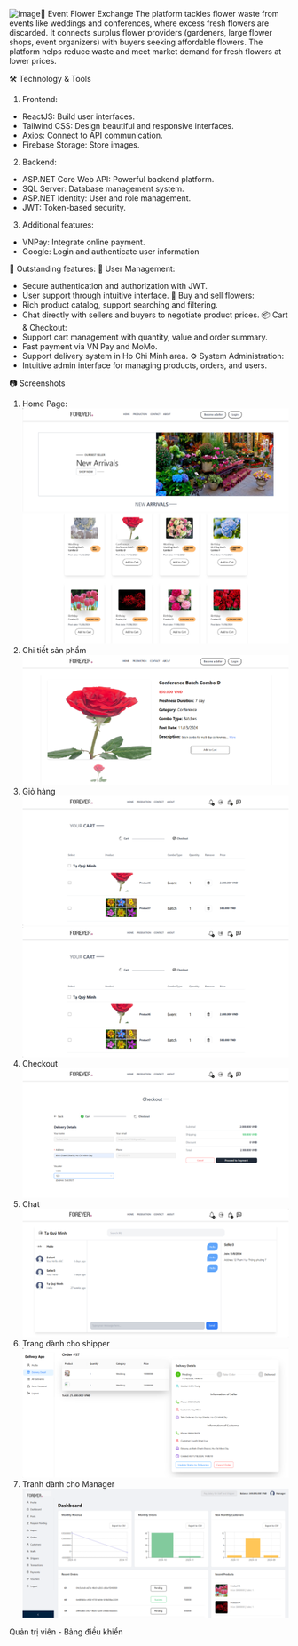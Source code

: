 ![image](https://github.com/user-attachments/assets/d1cf2a5a-77f1-4d62-9210-7e11a071867d)🌸 Event Flower Exchange
The platform tackles flower waste from events like weddings and conferences, where excess fresh flowers are discarded. It connects surplus flower providers (gardeners, large flower shops, event organizers) with buyers seeking affordable flowers. The platform helps reduce waste and meet market demand for fresh flowers at lower prices.

🛠️ Technology & Tools
1. Frontend:
+ ReactJS: Build user interfaces.
+ Tailwind CSS: Design beautiful and responsive interfaces.
+ Axios: Connect to API communication.
+ Firebase Storage: Store images.
  
2. Backend:
+ ASP.NET Core Web API: Powerful backend platform.
+ SQL Server: Database management system.
+ ASP.NET Identity: User and role management.
+ JWT: Token-based security.

3. Additional features:
+ VNPay: Integrate online payment.
+ Google: Login and authenticate user information
  
🚀 Outstanding features:
🌿 User Management:
+ Secure authentication and authorization with JWT.
+ User support through intuitive interface.
🌸 Buy and sell flowers:
+ Rich product catalog, support searching and filtering.
+ Chat directly with sellers and buyers to negotiate product prices.
📦 Cart & Checkout:
+ Support cart management with quantity, value and order summary.
+ Fast payment via VN Pay and MoMo.
+ Support delivery system in Ho Chi Minh area.
⚙️ System Administration:
+ Intuitive admin interface for managing products, orders, and users.

📷 Screenshots
1. Home Page: 
![](image/HomePage.png)
![](image/HomePage1.png)
2. Chi tiết sản phẩm
![](image/ProductDetail.png)
3. Giỏ hàng 
![](image/Cart.png)
![](image/Cart1.png)
4. Checkout
![](image/Checkout.png)
5. Chat
![](image/Chat.png)
6. Trang dành cho shipper
![](image/DeliveryPage.png)
7. Tranh dành cho Manager
![](image/ManagerPage.png)


Quản trị viên - Bảng điều khiển
 
